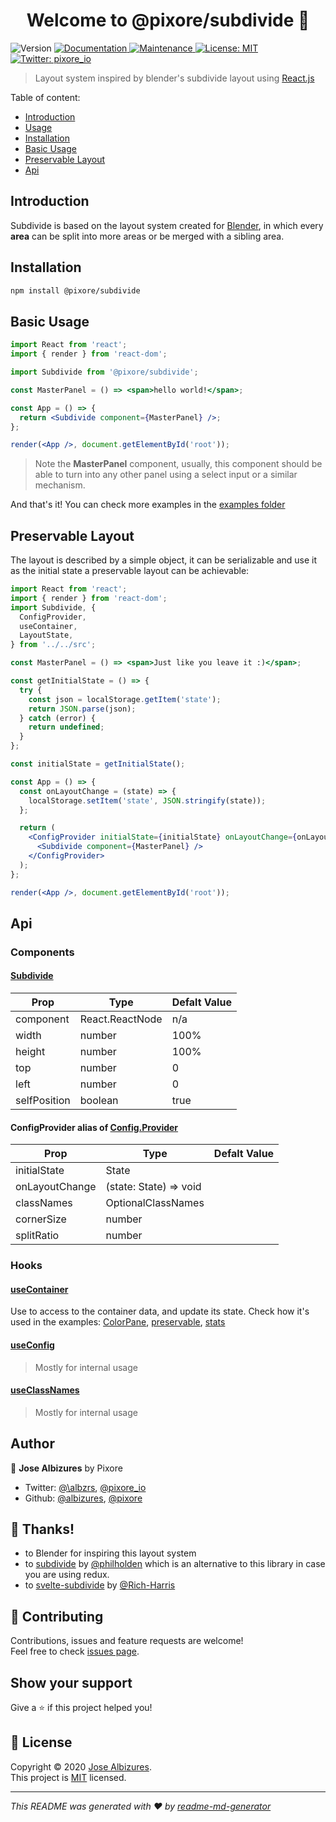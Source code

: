 <h1 align="center">Welcome to @pixore/subdivide 👋</h1>
<p>
  <img alt="Version" src="https://img.shields.io/npm/v/@pixore/subdivide" />
  <a href="https://github.com/pixore/subdivide#readme" target="_blank">
    <img alt="Documentation" src="https://img.shields.io/badge/documentation-yes-brightgreen.svg" />
  </a>
  <a href="https://github.com/pixore/subdivide/graphs/commit-activity" target="_blank">
    <img alt="Maintenance" src="https://img.shields.io/badge/Maintained%3F-yes-green.svg" />
  </a>
  <a href="https://github.com/pixore/subdivide/blob/master/LICENSE" target="_blank">
    <img alt="License: MIT" src="https://img.shields.io/github/license/pixore/@pixore/subdivide" />
  </a>
  <a href="https://twitter.com/pixore_io" target="_blank">
    <img alt="Twitter: pixore_io" src="https://img.shields.io/twitter/follow/pixore_io.svg?style=social" />
  </a>
</p>

> Layout system inspired by blender's subdivide layout using [React.js](https://reactjs.org/)

Table of content:

- [Introduction](./README.md#introduction)
- [Usage](./README.md#usage)
- [Installation](./README.md#installation)
- [Basic Usage](./README.md#basic-usage)
- [Preservable Layout](./README.md#preservable-layout)
- [Api](./README.md#api)

## Introduction

Subdivide is based on the layout system created for [Blender](https://docs.blender.org/manual/en/latest/interface/window_system/areas.html), in which every **area** can be split into more areas or be merged with a sibling area.

## Installation

```sh
npm install @pixore/subdivide
```

## Basic Usage

```jsx
import React from 'react';
import { render } from 'react-dom';

import Subdivide from '@pixore/subdivide';

const MasterPanel = () => <span>hello world!</span>;

const App = () => {
  return <Subdivide component={MasterPanel} />;
};

render(<App />, document.getElementById('root'));
```

> Note the **MasterPanel** component, usually, this component should be able to turn into any other panel using a select input or a similar mechanism.

And that's it! You can check more examples in the [examples folder](./examples)

## Preservable Layout

The layout is described by a simple object, it can be serializable and use it as the initial state a preservable layout can be achievable:

```jsx
import React from 'react';
import { render } from 'react-dom';
import Subdivide, {
  ConfigProvider,
  useContainer,
  LayoutState,
} from '../../src';

const MasterPanel = () => <span>Just like you leave it :)</span>;

const getInitialState = () => {
  try {
    const json = localStorage.getItem('state');
    return JSON.parse(json);
  } catch (error) {
    return undefined;
  }
};

const initialState = getInitialState();

const App = () => {
  const onLayoutChange = (state) => {
    localStorage.setItem('state', JSON.stringify(state));
  };

  return (
    <ConfigProvider initialState={initialState} onLayoutChange={onLayoutChange}>
      <Subdivide component={MasterPanel} />
    </ConfigProvider>
  );
};

render(<App />, document.getElementById('root'));
```

## Api

### Components

#### [Subdivide](./src/components/Subdivide.tsx)

| Prop         | Type            | Defalt Value |
| ------------ | --------------- | ------------ |
| component    | React.ReactNode | n/a          |
| width        | number          | 100%         |
| height       | number          | 100%         |
| top          | number          | 0            |
| left         | number          | 0            |
| selfPosition | boolean         | true         |

#### ConfigProvider alias of [Config.Provider](./src/contexts/Config.tsx)

| Prop           | Type                   | Defalt Value |
| -------------- | ---------------------- | ------------ |
| initialState   | State                  |              |
| onLayoutChange | (state: State) => void |              |
| classNames     | OptionalClassNames     |              |
| cornerSize     | number                 |              |
| splitRatio     | number                 |              |

### Hooks

#### [useContainer](./src/components/Container.tsx)

Use to access to the container data, and update its state. Check how it's used in the examples: [ColorPane](./examples/components/ColorPane.tsx), [preservable](./examples/screens/preservable.tsx), [stats](./examples/screens/stats.tsx)

#### [useConfig](./src/contexts/Config.tsx)

> Mostly for internal usage

#### [useClassNames](./src/contexts/Config.tsx)

> Mostly for internal usage

## Author

👤 **Jose Albizures** by Pixore

- Twitter: [@\albzrs](https://twitter.com/albzrs), [@pixore_io](https://twitter.com/pixore_io)
- Github: [@albizures](https://github.com/albizures), [@pixore](https://github.com/pixore)

## 🙏 Thanks!

- to Blender for inspiring this layout system
- to [subdivide](https://github.com/philholden/subdivide) by [@philholden](https://github.com/philholden) which is an alternative to this library in case you are using redux.
- to [svelte-subdivide](https://github.com/sveltejs/svelte-subdivide) by [@Rich-Harris](https://github.com/Rich-Harris)

## 🤝 Contributing

Contributions, issues and feature requests are welcome!<br />Feel free to check [issues page](https://github.com/pixore/subdivide/issues).

## Show your support

Give a ⭐️ if this project helped you!

## 📝 License

Copyright © 2020 [Jose Albizures](https://github.com/pixore).<br />
This project is [MIT](https://github.com/pixore/subdivide/blob/master/LICENSE) licensed.

---

_This README was generated with ❤️ by [readme-md-generator](https://github.com/kefranabg/readme-md-generator)_
